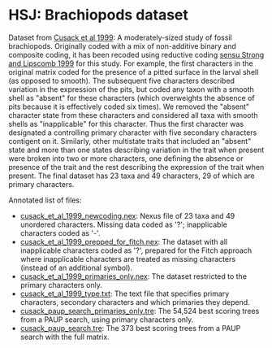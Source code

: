 # HSJ: Brachiopods dataset #


Dataset from [Cusack et al 1999](https://doi.org/10.1111/1475-4983.00098):  A moderately-sized study of fossil brachiopods.  Originally coded with a mix of non-additive binary and composite coding, it has been recoded using reductive coding [sensu Strong and Lipscomb 1999](https://doi.org/10.1006/clad.1999.0114) for this study. For example, the first characters in the original matrix coded for the presence of a pitted surface in the larval shell (as opposed to smooth). The subsequent five characters described variation in the expression of the pits, but coded any taxon with a smooth shell as "absent" for these characters (which overweights the absence of pits because it is effectively coded six times). We removed the "absent" character state from these characters and considered all taxa with smooth shells as "inapplicable" for this character.  Thus the first character was designated a controlling primary character with five secondary characters contigent on it. Similarly, other multistate traits that included an "absent" state and more than one states describing variation in the trait when present were broken into two or more characters, one defining the absence or presence of the trait and the rest describing the expression of the trait when present.  The final dataset has 23 taxa and 49 characters, 29 of which are primary characters.


Annotated list of files:
+ [cusack_et_al_1999_newcoding.nex](cusack_et_al_1999_newcoding.nex): Nexus file of 23 taxa and 49 unordered characters.  Missing data coded as '?'; inapplicable characters coded as '-'.
+ [cusack_et_al_1999_prepped_for_fitch.nex](cusack_et_al_1999_prepped_for_fitch.nex):  The dataset with all inapplicable characters coded as '?', prepared for the Fitch approach where inapplicable characters are treated as missing characters (instead of an additional symbol).
+ [cusack_et_al_1999_primaries_only.nex](cusack_et_al_1999_primaries_only.nex):  The dataset restricted to the primary characters only.
+ [cusack_et_al_1999_type.txt](cusack_et_al_1999_type.txt):  The text file that specifies primary characters, secondary characters and which primaries they depend.
+ [cusack_paup_search_primaries_only.tre](cusack_paup_search_primaries_only.tre): The 54,524 best scoring trees from a PAUP search, using primary characters only.
+ [cusack_paup_search.tre](cusack_paup_search.tre): The 373 best scoring trees from a PAUP search with the full matrix.
